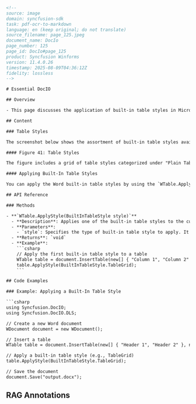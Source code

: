 ```html
<!-- 
source: image
domain: syncfusion-sdk
task: pdf-ocr-to-markdown
language: en (keep original; do not translate)
source_filename: page_125.jpeg
document_name: DocIo
page_number: 125
page_id: DocIo#page_125
product: Syncfusion Winforms
version: 11.4.0.26
timestamp: 2025-08-09T04:36:12Z
fidelity: lossless
-->

# Essential DocIO

## Overview

- This page discusses the application of built-in table styles in Microsoft Word using the API provided by Syncfusion. It explains how to apply predefined table styles to enhance the visual presentation of tables in a document.

## Content

### Table Styles

The screenshot below shows the assortment of built-in table styles available in Word. These styles offer a variety of designs to choose from, enhancing the visual appeal and organization of tables within a document.

#### Figure 41: Table Styles

The figure includes a grid of table styles categorized under "Plain Tables" and "Built-In". Each cell within the grid represents a different table style, allowing users to easily apply a desired visual theme to their tables. Additional features like "Modify Table Style...", "Clear", and "New Table Style..." are available for customizing the styles further.

#### Applying Built-In Table Styles

You can apply the Word built-in table styles by using the `WTable.ApplyStyle` method with the `BuiltInTableStyle` enumeration parameter. This parameter specifies the built-in table style to be applied.

## API Reference

### Methods

- **`WTable.ApplyStyle(BuiltInTableStyle style)`**
  - **Description**: Applies one of the built-in table styles to the current table.
  - **Parameters**:
    - `style`: Specifies the type of built-in table style to apply. It is an enumeration value from the `BuiltInTableStyle` class.
  - **Returns**: `void`
  - **Example**:
    ```csharp
    // Apply the first built-in table style to a table
    WTable table = document.InsertTable(new[] { "Column 1", "Column 2" }, new[] { "Row 1", "Row 2" });
    table.ApplyStyle(BuiltInTableStyle.TableGrid);
    ```

## Code Examples

### Example: Applying a Built-In Table Style

```csharp
using Syncfusion.DocIO;
using Syncfusion.DocIO.DLS;

// Create a new Word document
WDocument document = new WDocument();

// Insert a table
WTable table = document.InsertTable(new[] { "Header 1", "Header 2" }, new[] { "Row 1", "Row 2" });

// Apply a built-in table style (e.g., TableGrid)
table.ApplyStyle(BuiltInTableStyle.TableGrid);

// Save the document
document.Save("output.docx");
```

## RAG Annotations

<!-- tags: [Syncfusion, Winforms, Word, DocIO, table styles, built-in styles, WTable, BuiltInTableStyle] keywords: [TableGrid, ApplyStyle, built-in styles, styles, table formatting, visual enhancement, table design] -->
```